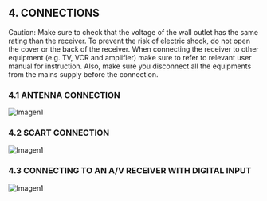 ## 4. CONNECTIONS

Caution: Make sure to check that the voltage of the wall outlet has the same rating than the receiver.
To prevent the risk of electric shock, do not open the cover or the back of the receiver.
When connecting the receiver to other equipment (e.g. TV, VCR and amplifier) make sure to refer to relevant user manual for instruction. Also, make sure you disconnect all the equipments from the mains supply before the connection.

### 4.1 ANTENNA CONNECTION

![Imagen1](http://static.energysistem.com/images/manuals/42028/53cf81ea5e251.jpg)

### 4.2 SCART CONNECTION

![Imagen1](http://static.energysistem.com/images/manuals/42028/53cf86252d89a.jpg)

### 4.3 CONNECTING TO AN A/V RECEIVER WITH DIGITAL INPUT

![Imagen1](http://static.energysistem.com/images/manuals/42028/53cf845dd5a80.jpg)
